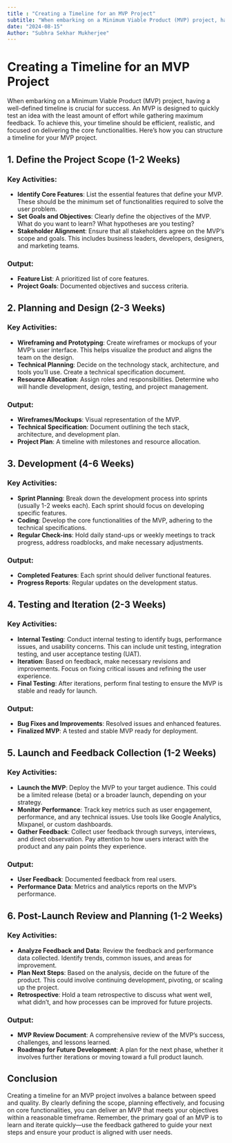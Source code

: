 ```yaml
---
title : "Creating a Timeline for an MVP Project"
subtitle: "When embarking on a Minimum Viable Product (MVP) project, having a well-defined timeline is crucial for success. An MVP is designed to quickly test an idea with the least amount of effort while gathering maximum feedback. To achieve this, your timeline should be efficient, realistic, and focused on delivering the core functionalities. Here’s how you can structure a timeline for your MVP project."
date: "2024-08-15"
Author: "Subhra Sekhar Mukherjee"
---
```


# Creating a Timeline for an MVP Project

When embarking on a Minimum Viable Product (MVP) project, having a well-defined timeline is crucial for success. An MVP is designed to quickly test an idea with the least amount of effort while gathering maximum feedback. To achieve this, your timeline should be efficient, realistic, and focused on delivering the core functionalities. Here’s how you can structure a timeline for your MVP project.

## 1. **Define the Project Scope (1-2 Weeks)**

### Key Activities:
- **Identify Core Features**: List the essential features that define your MVP. These should be the minimum set of functionalities required to solve the user problem.
- **Set Goals and Objectives**: Clearly define the objectives of the MVP. What do you want to learn? What hypotheses are you testing?
- **Stakeholder Alignment**: Ensure that all stakeholders agree on the MVP’s scope and goals. This includes business leaders, developers, designers, and marketing teams.

### Output:
- **Feature List**: A prioritized list of core features.
- **Project Goals**: Documented objectives and success criteria.

## 2. **Planning and Design (2-3 Weeks)**

### Key Activities:
- **Wireframing and Prototyping**: Create wireframes or mockups of your MVP’s user interface. This helps visualize the product and aligns the team on the design.
- **Technical Planning**: Decide on the technology stack, architecture, and tools you’ll use. Create a technical specification document.
- **Resource Allocation**: Assign roles and responsibilities. Determine who will handle development, design, testing, and project management.

### Output:
- **Wireframes/Mockups**: Visual representation of the MVP.
- **Technical Specification**: Document outlining the tech stack, architecture, and development plan.
- **Project Plan**: A timeline with milestones and resource allocation.

## 3. **Development (4-6 Weeks)**

### Key Activities:
- **Sprint Planning**: Break down the development process into sprints (usually 1-2 weeks each). Each sprint should focus on developing specific features.
- **Coding**: Develop the core functionalities of the MVP, adhering to the technical specifications.
- **Regular Check-ins**: Hold daily stand-ups or weekly meetings to track progress, address roadblocks, and make necessary adjustments.

### Output:
- **Completed Features**: Each sprint should deliver functional features.
- **Progress Reports**: Regular updates on the development status.

## 4. **Testing and Iteration (2-3 Weeks)**

### Key Activities:
- **Internal Testing**: Conduct internal testing to identify bugs, performance issues, and usability concerns. This can include unit testing, integration testing, and user acceptance testing (UAT).
- **Iteration**: Based on feedback, make necessary revisions and improvements. Focus on fixing critical issues and refining the user experience.
- **Final Testing**: After iterations, perform final testing to ensure the MVP is stable and ready for launch.

### Output:
- **Bug Fixes and Improvements**: Resolved issues and enhanced features.
- **Finalized MVP**: A tested and stable MVP ready for deployment.

## 5. **Launch and Feedback Collection (1-2 Weeks)**

### Key Activities:
- **Launch the MVP**: Deploy the MVP to your target audience. This could be a limited release (beta) or a broader launch, depending on your strategy.
- **Monitor Performance**: Track key metrics such as user engagement, performance, and any technical issues. Use tools like Google Analytics, Mixpanel, or custom dashboards.
- **Gather Feedback**: Collect user feedback through surveys, interviews, and direct observation. Pay attention to how users interact with the product and any pain points they experience.

### Output:
- **User Feedback**: Documented feedback from real users.
- **Performance Data**: Metrics and analytics reports on the MVP’s performance.

## 6. **Post-Launch Review and Planning (1-2 Weeks)**

### Key Activities:
- **Analyze Feedback and Data**: Review the feedback and performance data collected. Identify trends, common issues, and areas for improvement.
- **Plan Next Steps**: Based on the analysis, decide on the future of the product. This could involve continuing development, pivoting, or scaling up the project.
- **Retrospective**: Hold a team retrospective to discuss what went well, what didn’t, and how processes can be improved for future projects.

### Output:
- **MVP Review Document**: A comprehensive review of the MVP’s success, challenges, and lessons learned.
- **Roadmap for Future Development**: A plan for the next phase, whether it involves further iterations or moving toward a full product launch.

## **Conclusion**

Creating a timeline for an MVP project involves a balance between speed and quality. By clearly defining the scope, planning effectively, and focusing on core functionalities, you can deliver an MVP that meets your objectives within a reasonable timeframe. Remember, the primary goal of an MVP is to learn and iterate quickly—use the feedback gathered to guide your next steps and ensure your product is aligned with user needs.
